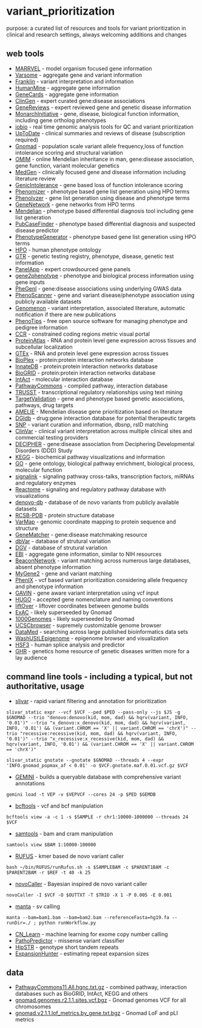 # variant_prioritization
purpose: a curated list of resources and tools for variant prioritization in clinical and research settings, always welcoming additions and changes

## web tools

- [MARRVEL](http://marrvel.org/) - model organism focused gene information
- [Varsome](https://varsome.com/) - aggregate gene and variant information 
- [Franklin](https://franklin.genoox.com/) - variant interpretation and information
- [HumanMine](http://www.humanmine.org/) - aggregate gene information
- [GeneCards](http://www.genecards.org/) - aggregate gene information
- [ClinGen](https://www.clinicalgenome.org/) - expert curated gene:disease associations
- [GeneReviews](https://www.ncbi.nlm.nih.gov/books/NBK1116/) - expert reviewed gene and genetic disease information
- [MonarchInitiative](https://monarchinitiative.org/) - gene, disease, biological function information, including gene ortholog phenotypes
- [iobio](http://iobio.io/) - real time genomic analysis tools for QC and variant prioritization
- [UpToDate](https://www.uptodate.com/contents/search) - clinical summaries and reviews of disease (subscription required)
- [Gnomad](https://gnomad.broadinstitute.org/) - population scale variant allele frequency,loss of function intolerance scoring and structural variation
- [OMIM](http://omim.org/) - online Mendelian inheritance in man, gene:disease association, gene function, variant molecular genetics
- [MedGen](https://www.ncbi.nlm.nih.gov/medgen/) - clinically focused gene and disease information including literature review
- [GenicIntolerance](http://genic-intolerance.org/) - gene based loss of function intolerance scoring
- [Phenomizer](http://compbio.charite.de/phenomizer/) - phenotype based gene list generation using HPO terms
- [Phenolyzer](http://phenolyzer.wglab.org/) - gene list generation using disease and phenotype terms
- [GeneNetwork](https://www.genenetwork.nl/) - gene networks from HPO terms
- [Mendelian](https://app.mendelian.co/) - phenotype based differential diagnosis tool including gene list generation
- [PubCaseFinder](https://pubcasefinder.dbcls.jp/) - phenotype based differential diagnosis and suspected disease predictor
- [PhenotypeGenerator](https://www.kimg.eu/generator/) - phenotype based gene list generation using HPO terms
- [HPO](https://hpo.jax.org/) - human phenotype ontology
- [GTR](https://www.ncbi.nlm.nih.gov/gtr/) - genetic testing registry, phenotype, disease, genetic test information
- [PanelApp](https://panelapp.genomicsengland.co.uk/) - expert crowdsourced gene panels
- [gene2phenotype](https://www.ebi.ac.uk/gene2phenotype) - phenotype and biological process information using gene inputs
- [PheGenI](https://www.ncbi.nlm.nih.gov/gap/phegeni/) - gene:disease associations using underlying GWAS data
- [PhenoScanner](http://www.phenoscanner.medschl.cam.ac.uk/phenoscanner) - gene and variant disease/phenotype association using publicly available datasets
- [Genomenon](https://www.genomenon.com/) - variant interpretation, associated literature, automatic notification if there are new publications
- [PhenoTips](https://phenotips.org/) - free open source software for managing phenotype and pedigree information 
- [CCR](https://s3.us-east-2.amazonaws.com/ccrs/ccr.html) - constrained coding regions metric visual portal
- [ProteinAtlas](http://www.proteinatlas.org/) - RNA and protein level gene expression across tissues and subcellular localization
- [GTEx](https://gtexportal.org/) - RNA and protein level gene expression across tissues
- [BioPlex](http://bioplex.hms.harvard.edu/) - protein:protein interaction networks database
- [InnateDB](http://www.innatedb.ca/) - protein:protein interaction networks database
- [BioGRID](https://thebiogrid.org/) - protein:protein interaction networks database
- [IntAct](https://www.ebi.ac.uk/intact/) - molecular interaction database
- [PathwayCommons](https://www.pathwaycommons.org/) - compiled pathway, interaction database
- [TRUSST](https://www.grnpedia.org/trrust/) - transcriptional regulatory relationships using text mining
- [TargetValidation](https://www.targetvalidation.org/) - gene and phenotype based genetic associations, pathways, drug targets
- [AMELIE](https://amelie.stanford.edu/) - Mendelian disease gene prioritization based on literature
- [DGIdb](http://www.dgidb.org/) - drug:gene interaction database for potential therapeutic targets
- [SNP](https://www.ncbi.nlm.nih.gov/snp/) - variant curation and information, dbsnp, rsID matching
- [ClinVar](https://www.ncbi.nlm.nih.gov/clinvar/) - clinical variant interpretation across multiple clinical sites and commercial testing providers
- [DECIPHER](https://decipher.sanger.ac.uk/) - gene:disease association from Deciphering Developmental Disorders (DDD) Study
- [KEGG](http://www.genome.jp/kegg/pathway.html) - biochemical pathway visualizations and information
- [GO](http://geneontology.org/) - gene ontology, biological pathway enrichment, biological process, molecular function
- [signalink](http://signalink.org/) - signaling pathway cross-talks, transcription factors, miRNAs and regulatory enzymes
- [Reactome](https://reactome.org/) - signaling and regulatory pathway database with visualizations
- [denovo-db](http://denovo-db.gs.washington.edu/denovo-db/) - database of de novo variants from publicly available datasets
- [RCSB-PDB](https://www.rcsb.org/) - protein structure database
- [VarMap](https://www.ebi.ac.uk/thornton-srv/databases/cgi-bin/DisaStr/GetPage.pl?varmap=TRUE) - genomic coordinate mapping to protein sequence and structure
- [GeneMatcher](https://genematcher.org/) - gene:disease matchmaking resource
- [dbVar](https://www.ncbi.nlm.nih.gov/dbvar) - database of strutural variation
- [DGV](http://dgv.tcag.ca/dgv/app/home) - database of strutural variation
- [EBI](http://www.ebi.ac.uk/) - aggregate gene information, similar to NIH resources
- [BeaconNetwork](https://beacon-network.org/) - variant matching across numerous large databases, absent phenotype information
- [MyGene2](https://mygene2.org/MyGene2/) - gene and variant matching
- [PhenIX](http://compbio.charite.de/PhenIX/) - vcf based variant prioritization considering allele frequency and phenotype information
- [GAVIN](https://molgenis20.gcc.rug.nl/menu/main/home) - gene aware variant interpretation using vcf input
- [HUGO](https://genenames.org/) - accepted gene nomenclature and naming conventions
- [liftOver](https://genome.ucsc.edu/cgi-bin/hgLiftOver) - liftover coordinates between genome builds
- [ExAC](http://exac.broadinstitute.org/) - likely superseeded by Gnomad
- [1000Genomes](http://www.internationalgenome.org/data/) - likely superseeded by Gnomad
- [UCSCbrowser](https://genome.ucsc.edu/cgi-bin/hgTracks?hgsid=724544049_pngh3ffiA9LYDPiWojHaNAcDu3CA) - supremely customizable genome browser
- [DataMed](https://datamed.org/) - searching across large published bioinformatics data sets
- [WashUStLEpigenome](http://epigenomegateway.wustl.edu/browser/) - epigenome browser and visualization
- [HSF3](http://www.umd.be/HSF3/index.html) - human splice analysis and predictor
- [GHR](https://ghr.nlm.nih.gov/) - genetics home resource of genetic diseases written more for a lay audience

## command line tools - including a typical, but not authoritative, usage

- [slivar](https://github.com/brentp/slivar) - rapid variant filtering and annotation for prioritization
```
slivar_static expr --vcf $VCF --ped $PED --pass-only --js $JS -g $GNOMAD --trio "denovo:denovo(kid, mom, dad) && hqrv(variant, INFO, '0.01')" --trio "x_denovo:x_denovo(kid, mom, dad) && hqrv(variant, INFO, '0.01') && (variant.CHROM == 'X' || variant.CHROM == 'chrX')" --trio "recessive:recessive(kid, mom, dad) && hqrv(variant, INFO, '0.01')" --trio "x_recessive:x_recessive(kid, mom, dad) && hqrv(variant, INFO, '0.01') && (variant.CHROM == 'X' || variant.CHROM == 'chrX')"
```
```
slivar_static gnotate --gnotate $GNOMAD --threads 4 --expr 'INFO.gnomad_popmax_af < 0.01' -o $VCF.gnotate.maf.0.01.vcf.gz $VCF
```
- [GEMINI](https://github.com/arq5x/gemini) - builds a queryable database with comprehensive variant annotations
```
gemini load -t VEP -v $VEPVCF --cores 24 -p $PED $GEMDB
```
- [bcftools](https://github.com/samtools/bcftools) - vcf and bcf manipulation
```
bcftools view -a -c 1 -s $SAMPLE -r chr1:10000-1000000 --threads 24 $VCF
```
- [samtools](https://github.com/samtools) - bam and cram manipulation
```
samtools view $BAM 1:10000-100000
```
- [RUFUS](https://github.com/jandrewrfarrell/RUFUS) - kmer based de novo variant caller
```
bash ~/bin/RUFUS/runRufus.sh -s $SAMPLEBAM -c $PARENT1BAM -c $PARENT2BAM -r $REF -t 40 -k 25
```
- [novoCaller](https://github.com/bgm-cwg/novoCaller) - Bayesian inspired de novo variant caller
```
novoCaller -I $VCF -O $OUTTXT -T $TRIO -X 1 -P 0.005 -E 0.001
```
- [manta](https://github.com/Illumina/manta) - sv calling
```
manta --bam=bam1.bam --bam=bam2.bam --referenceFasta=hg19.fa --runDir=./ ; python runWorkflow.py
```
- [CN_Learn](https://github.com/girirajanlab/CN_Learn) - machine learning for exome copy number calling
- [PathoPredictor](https://github.com/samesense/pathopredictor) - missense variant classifier
- [HipSTR](https://github.com/tfwillems/HipSTR) - genotype short tandem repeats
- [ExpansionHunter](https://github.com/Illumina/ExpansionHunter) - estimating repeat expansion sizes


## data

- [PathwayCommons11.All.hgnc.txt.gz](https://www.pathwaycommons.org/archives/PC2/v11/PathwayCommons11.All.hgnc.txt.gz) - combined pathway, interaction databases such as BioGRID, IntAct, KEGG and others
- [gnomad.genomes.r2.1.1.sites.vcf.bgz](https://storage.googleapis.com/gnomad-public/release/2.1.1/vcf/genomes/gnomad.genomes.r2.1.1.sites.vcf.bgz) - Gnomad genomes VCF for all chromosomes
- [gnomad.v2.1.1.lof_metrics.by_gene.txt.bgz](https://storage.googleapis.com/gnomad-public/release/2.1.1/constraint/gnomad.v2.1.1.lof_metrics.by_gene.txt.bgz) - Gnomad LoF and pLI metrics
